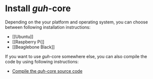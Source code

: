 # Install *guh*-core
Depending on the your platform and operating system, you can choose between following installation instructions:

* [[Ubuntu]]
* [[Raspberry Pi]]
* [[Beaglebone Black]]

If you want to use *guh*-core somewhere else, you can also compile the code by using following instructions:

* [Compile the *guh*-core source code](https://github.com/guh/guh/wiki/Compile-guh)